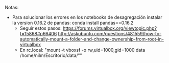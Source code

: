 Notas: 
- Para solucionar los errores en los notebooks de desagregación instalar la version 0.16.2 de pandas: 
	conda install pandas==0.16.2
	- Seguir estos pasos: 
		https://forums.virtualbox.org/viewtopic.php?t=15868#p66406
		http://askubuntu.com/questions/481559/how-to-automatically-mount-a-folder-and-change-ownership-from-root-in-virtualbox
	- En rc.local: "mount -t vboxsf -o rw,uid=1000,gid=1000 data /home/nilm/Escritorio/data/""
